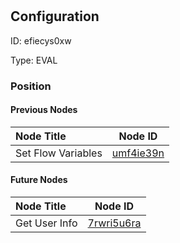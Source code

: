 # <nil>
## Configuration
ID:  efiecys0xw

Type: EVAL 








### Position

#### Previous Nodes
| Node Title | Node ID |
| :------------- | ------------ |
| Set Flow Variables | [umf4ie39n](./umf4ie39n.md) | 
 
 #### Future Nodes
| Node Title | Node ID |
| :------------- | ------------ |
| Get User Info |[7rwri5u6ra](./7rwri5u6ra.md) | 